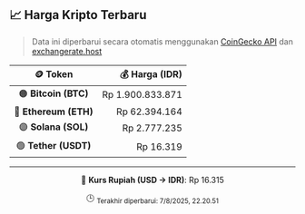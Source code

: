 

<!-- HARGA_KRIPTO -->
## 📈 Harga Kripto Terbaru

> Data ini diperbarui secara otomatis menggunakan [CoinGecko API](https://www.coingecko.com/) dan [exchangerate.host](https://exchangerate.host/)

<div align="center">

| 🪙 Token | 💰 Harga (IDR) |
|:------:|---------------:|
| 🟠 **Bitcoin (BTC)**   | Rp 1.900.833.871 |
| 🔵 **Ethereum (ETH)**  | Rp 62.394.164 |
| 🟣 **Solana (SOL)**    | Rp 2.777.235 |
| 🟢 **Tether (USDT)**   | Rp 16.319 |

---

💱 **Kurs Rupiah (USD → IDR)**: Rp 16.315

🕒 <sub>Terakhir diperbarui: 7/8/2025, 22.20.51</sub>

</div>
<!-- /HARGA_KRIPTO -->